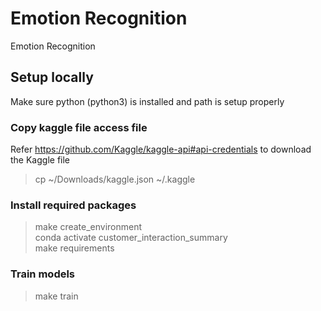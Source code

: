 # Emotion Recognition
Emotion Recognition

## Setup locally

Make sure python (python3) is installed and path is setup properly

### Copy kaggle file access file
Refer https://github.com/Kaggle/kaggle-api#api-credentials to download the Kaggle file
> cp ~/Downloads/kaggle.json ~/.kaggle

### Install required packages
> make create_environment  
> conda activate customer_interaction_summary  
> make requirements  

### Train models
> make train  
